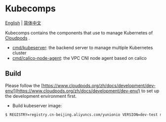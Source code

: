 # Kubecomps

[English](./README.md) | [简体中文](./README-CN.md)

Kubecomps contains the components that use to manage Kubernetes of [Cloudpods](https://github.com/yunionio/cloudpods) .

- [cmd/kubeserver](./cmd/kubeserver): the backend server to manage multiple Kubernetes cluster
- [cmd/calico-node-agent](./cmd/calico-node-agent): the VPC CNI node agent based on calico

## Build

Please follow the [https://www.cloudpods.org/zh/docs/development/dev-env/](https://www.cloudpods.org/zh/docs/development/dev-env/) to set up the development environment first.

- Build kubeserver image:

```bash
$ REGISTRY=registry.cn-beijing.aliyuncs.com/yunionio VERSION=dev-test make image kubeserver
```
